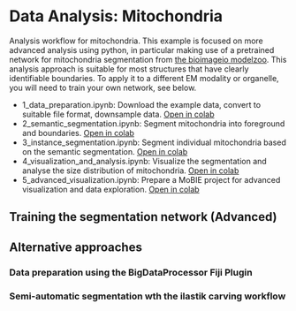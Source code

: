 # Data Analysis: Mitochondria

Analysis workflow for mitochondria. This example is focused on more advanced analysis using python, in particular making use of
a pretrained network for mitochondria segmentation from [the bioimageio modelzoo](https://bioimage.io).
This analysis approach is suitable for most structures that have clearly identifiable boundaries.
To apply it to a different EM modality or organelle, you will need to train your own network, see below.

- 1_data_preparation.ipynb: Download the example data, convert to suitable file format, downsample data. [Open in colab](TODO)
- 2_semantic_segmentation.ipynb: Segment mitochondria into foreground and boundaries. [Open in colab](TODO)
- 3_instance_segmentation.ipynb: Segment individual mitochondria based on the semantic segmentation. [Open in colab](TODO)
- 4_visualization_and_analysis.ipynb: Visualize the segmentation and analyse the size distribution of mitochondria. [Open in colab](TODO)
- 5_advanced_visualization.ipynb: Prepare a MoBIE project for advanced visualization and data exploration. [Open in colab](TODO)

## Training the segmentation network (Advanced)

## Alternative approaches

### Data preparation using the BigDataProcessor Fiji Plugin

### Semi-automatic segmentation wth the ilastik carving workflow
